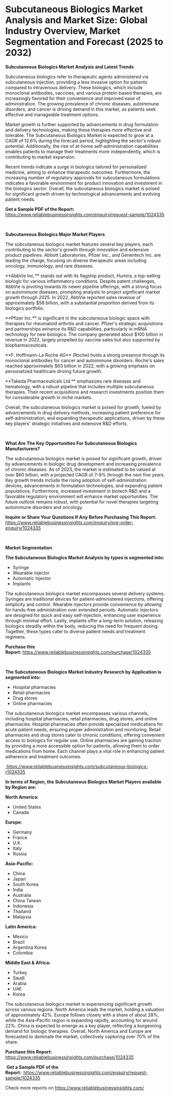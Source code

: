 <p><h1>Subcutaneous Biologics Market Analysis and Market Size: Global Industry Overview, Market Segmentation and Forecast (2025 to 2032)</h1></p><p><strong>Subcutaneous Biologics Market Analysis and Latest Trends</strong></p>
<p><p>Subcutaneous biologics refer to therapeutic agents administered via subcutaneous injection, providing a less invasive option for patients compared to intravenous delivery. These biologics, which include monoclonal antibodies, vaccines, and various protein-based therapies, are increasingly favored for their convenience and improved ease of administration. The growing prevalence of chronic diseases, autoimmune disorders, and cancer is driving demand in this market, as patients seek effective and manageable treatment options.</p><p>Market growth is further supported by advancements in drug formulation and delivery technologies, making these therapies more effective and tolerable. The Subcutaneous Biologics Market is expected to grow at a CAGR of 12.6% during the forecast period, highlighting the sector's robust potential. Additionally, the rise of at-home self-administration capabilities enables patients to manage their treatments more independently, which is contributing to market expansion. </p><p>Recent trends indicate a surge in biologics tailored for personalized medicine, aiming to enhance therapeutic outcomes. Furthermore, the increasing number of regulatory approvals for subcutaneous formulations indicates a favorable environment for product innovation and investment in the biologics sector. Overall, the subcutaneous biologics market is poised for significant growth driven by technological advancements and evolving patient needs.</p></p>
<p><strong>Get a Sample PDF of the Report:&nbsp;</strong> <a href="https://www.reliablebusinessinsights.com/enquiry/request-sample/1024335?utm_campaign=2208&utm_medium=2&utm_source=Github&utm_content=ia&utm_term=07032025&utm_id=subcutaneous-biologics">https://www.reliablebusinessinsights.com/enquiry/request-sample/1024335</a></p>
<p>&nbsp;</p>
<p><strong>Subcutaneous Biologics Major Market Players</strong></p>
<p><p>The subcutaneous biologics market features several key players, each contributing to the sector's growth through innovation and extensive product pipelines. Abbott Laboratories, Pfizer Inc., and Genentech Inc. are leading the charge, focusing on diverse therapeutic areas including oncology, immunology, and rare diseases.</p><p>**AbbVie Inc.** stands out with its flagship product, Humira, a top-selling biologic for various inflammatory conditions. Despite patent challenges, AbbVie is pivoting towards its newer pipeline offerings, with a strong focus on autoimmune diseases, prompting analysts to project significant market growth through 2025. In 2022, AbbVie reported sales revenue of approximately $58 billion, with a substantial proportion derived from its biologics portfolio.</p><p>**Pfizer Inc.** is significant in the subcutaneous biologic space with therapies for rheumatoid arthritis and cancer. Pfizer's strategic acquisitions and partnerships enhance its R&D capabilities, particularly in mRNA technology for new biologics. The company generated about $100 billion in revenue in 2022, largely propelled by vaccine sales but also supported by biopharmaceuticals.</p><p>**F. Hoffmann-La Roche AG** (Roche) holds a strong presence through its monoclonal antibodies for cancer and autoimmune disorders. Roche's sales reached approximately $63 billion in 2022, with a growing emphasis on personalized healthcare driving future growth.</p><p>**Takeda Pharmaceuticals Ltd.** emphasizes rare diseases and hematology, with a robust pipeline that includes multiple subcutaneous therapies. Their recent acquisitions and research investments position them for considerable growth in niche markets.</p><p>Overall, the subcutaneous biologics market is poised for growth, fueled by advancements in drug delivery methods, increasing patient preference for self-administration, and expanding therapeutic applications, driven by these key players' strategic initiatives and extensive R&D efforts.</p></p>
<p>&nbsp;</p>
<p><strong>What Are The Key Opportunities For Subcutaneous Biologics Manufacturers?</strong></p>
<p><p>The subcutaneous biologics market is poised for significant growth, driven by advancements in biologic drug development and increasing prevalence of chronic diseases. As of 2023, the market is estimated to be valued at over $60 billion, with a projected CAGR of 7-9% through the next five years. Key growth trends include the rising adoption of self-administration devices, advancements in formulation technologies, and expanding patient populations. Furthermore, increased investment in biotech R&D and a favorable regulatory environment will enhance market opportunities. The future outlook remains robust, with potential for novel therapies targeting autoimmune disorders and oncology.</p></p>
<p><strong>Inquire or Share Your Questions If Any Before Purchasing This Report:</strong> <a href="https://www.reliablebusinessinsights.com/enquiry/pre-order-enquiry/1024335?utm_campaign=2208&utm_medium=2&utm_source=Github&utm_content=ia&utm_term=07032025&utm_id=subcutaneous-biologics">https://www.reliablebusinessinsights.com/enquiry/pre-order-enquiry/1024335</a></p>
<p>&nbsp;</p>
<p><strong>Market Segmentation</strong></p>
<p><strong>The Subcutaneous Biologics Market Analysis by types is segmented into:</strong></p>
<p><ul><li>Syringe</li><li>Wearable injector</li><li>Automatic injector</li><li>Implants</li></ul></p>
<p><p>The subcutaneous biologics market encompasses several delivery systems. Syringes are traditional devices for patient-administered injections, offering simplicity and control. Wearable injectors provide convenience by allowing for hands-free administration over extended periods. Automatic injectors are designed for quick and easy self-injection, enhancing user experience through minimal effort. Lastly, implants offer a long-term solution, releasing biologics steadily within the body, reducing the need for frequent dosing. Together, these types cater to diverse patient needs and treatment regimens.</p></p>
<p><strong>Purchase this Report:&nbsp;</strong><a href="https://www.reliablebusinessinsights.com/purchase/1024335?utm_campaign=2208&utm_medium=2&utm_source=Github&utm_content=ia&utm_term=07032025&utm_id=subcutaneous-biologics">https://www.reliablebusinessinsights.com/purchase/1024335</a></p>
<p>&nbsp;</p>
<p><strong>The Subcutaneous Biologics Market Industry Research by Application is segmented into:</strong></p>
<p><ul><li>Hospital pharmacies</li><li>Retail pharmacies</li><li>Drug stores</li><li>Online pharmacies</li></ul></p>
<p><p>The subcutaneous biologics market encompasses various channels, including hospital pharmacies, retail pharmacies, drug stores, and online pharmacies. Hospital pharmacies often provide specialized medications for acute patient needs, ensuring proper administration and monitoring. Retail pharmacies and drug stores cater to chronic conditions, offering convenient access to biologics for regular use. Online pharmacies are gaining traction by providing a more accessible option for patients, allowing them to order medications from home. Each channel plays a vital role in enhancing patient adherence and treatment outcomes.</p></p>
<p><a href="https://www.reliablebusinessinsights.com/subcutaneous-biologics-r1024335?utm_campaign=2208&utm_medium=2&utm_source=Github&utm_content=ia&utm_term=07032025&utm_id=subcutaneous-biologics">&nbsp;https://www.reliablebusinessinsights.com/subcutaneous-biologics-r1024335</a></p>
<p><strong>In terms of Region, the Subcutaneous Biologics Market Players available by Region are:</strong></p>
<p>
    <p> <strong> North America: </strong>
        <ul>
            <li>United States</li>
            <li>Canada</li>
        </ul>
        </p> 
    <p> <strong> Europe: </strong>
        <ul>
            <li>Germany</li>
            <li>France</li>
            <li>U.K.</li>
            <li>Italy</li>
            <li>Russia</li>
        </ul>
        </p> 
    <p> <strong> Asia-Pacific: </strong>
        <ul>
            <li>China</li>
            <li>Japan</li>
            <li>South Korea</li>
            <li>India</li>
            <li>Australia</li>
            <li>China Taiwan</li>
            <li>Indonesia</li>
            <li>Thailand</li>
            <li>Malaysia</li>
        </ul>
        </p> 
    <p> <strong> Latin America: </strong>
        <ul>
            <li>Mexico</li>
            <li>Brazil</li>
            <li>Argentina Korea</li>
            <li>Colombia</li>
        </ul>
        </p> 
    <p> <strong> Middle East & Africa: </strong>
        <ul>
            <li>Turkey</li>
            <li>Saudi</li>
            <li>Arabia</li>
            <li>UAE</li>
            <li>Korea</li>
        </ul>
    </p>
    </p>
<p><p>The subcutaneous biologics market is experiencing significant growth across various regions. North America leads the market, holding a valuation of approximately 42%. Europe follows closely with a share of about 28%, while the Asia-Pacific region is expanding rapidly, accounting for around 22%. China is expected to emerge as a key player, reflecting a burgeoning demand for biologic therapies. Overall, North America and Europe are forecasted to dominate the market, collectively capturing over 70% of the share.</p></p>
<p><strong>Purchase this Report: </strong><a href="https://www.reliablebusinessinsights.com/purchase/1024335?utm_campaign=2208&utm_medium=2&utm_source=Github&utm_content=ia&utm_term=07032025&utm_id=subcutaneous-biologics">https://www.reliablebusinessinsights.com/purchase/1024335</a></p>
<p>&nbsp;<strong>Get a Sample PDF of the Report:&nbsp;&nbsp;</strong><a href="https://www.reliablebusinessinsights.com/enquiry/request-sample/1024335?utm_campaign=2208&utm_medium=2&utm_source=Github&utm_content=ia&utm_term=07032025&utm_id=subcutaneous-biologics">https://www.reliablebusinessinsights.com/enquiry/request-sample/1024335</a></p>
<p><strong></strong></p>
<p>Check more reports on <a href="https://www.reliablebusinessinsights.com/?utm_campaign=2208&utm_medium=2&utm_source=Github&utm_content=ia&utm_term=07032025&utm_id=subcutaneous-biologics">https://www.reliablebusinessinsights.com/</a></p>